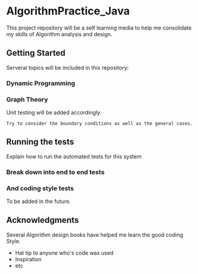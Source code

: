 # AlgorithmPractice_Java

This project repository will be a self learning media to help me consolidate my skills of Algorithm analysis and design. 

## Getting Started

Serveral topics will be included in this repository:
### 
### Dynamic Programming
### 
### Graph Theory

Unit testing will be added accordingly. 

```
Try to consider the boundary conditions as well as the general cases.
```
 


## Running the tests

Explain how to run the automated tests for this system

### Break down into end to end tests

### And coding style tests

To be added in the future.

## Acknowledgments

Several Algorithm design books have helped me learn the good coding Style.
* Hat tip to anyone who's code was used
* Inspiration
* etc
